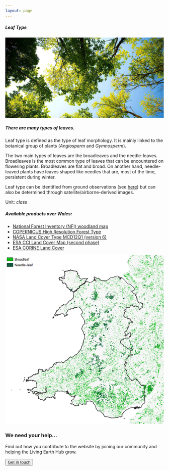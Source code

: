 ```yaml
---
layout: page
---
```


<!-- Content-section-start -->
<div class="container">
    <div class="row">
        <div class="col-12 mt-60">
            <h5 class="common-title">Leaf Type</h5>
        </div>
        <div class="col-xs-12 col-sm-12 col-ms-9 col-lg-9 col-xl-9 col-xxl-9">
            <div class="common-image pb-5">
                <img src="/assets/img/wales/big/leaf-type.jpg" class="img-fluid" alt="Leaf Type">
            </div>
            <div>
                <h5 class="font-weight-bold">There are many types of leaves.</h5>
                <div class="pt-4">
                    <p>Leaf type is defined as the type of leaf morphology. It is mainly linked to the botanical group of plants (<i>Angiosperm</i> and <i>Gymnosperm</i>).</p>
                    <p>The two main types of leaves are the broadleaves and the needle-leaves. Broadleaves is the most common type of leaves that can be encountered on flowering plants. Broadleaves are flat and broad. On another hand, needle-leaved plants have leaves shaped like needles that are, most of the time, persistent during winter.</p>
                    <p>Leaf type can be identified from ground observations (see <a href="https://livingearth.aber.ac.uk/data/ground-measurements/technics/leaf-type-ground-measurement/" target="_blank">here</a>) but can also be determined through satellite/airborne-derived images.</p>
                    <p>Unit: <i>class</i></p>
                </div>
            </div>
            <div class="row">
                <div class="col-xs-12 col-sm-6 col-md-7 col-lg-8">
                    <div class="py-5">
                        <h5 class="font-weight-bold mb-4">Available products over Wales:</h5>
                        <ul class="list-title">
                            <li class="list-item"><a href="http://data-forestry.opendata.arcgis.com/">National Forest Inventory (NFI) woodland map</a></li>
                            <li class="list-item"><a href="https://livingearth.aber.ac.uk/data/remote-sensing-algorithms/life-form-remote-sensing-algorithms/copernicus-high-resolution-forest-type-hrl-fty/" target="_blank">COPERNICUS&nbsp;High Resolution Forest Type</a></li>
                            <li class="list-item"><a href="https://livingearth.aber.ac.uk/data/remote-sensing-algorithms/leaf-type-remote-sensing-algorithms/nasa-land-cover-type-mcd12q1-version-6/" target="_blank">NASA Land Cover Type MCD12Q1 (version 6)</a></li>
                            <li class="list-item"><a href="https://livingearth.aber.ac.uk/data/remote-sensing-algorithms/leaf-type-remote-sensing-algorithms/esa-cci-land-cover-map-second-phase/" target="_blank">ESA CCI Land Cover Map (second phase)</a></li>
                            <li class="list-item"><a href="https://livingearth.aber.ac.uk/data/remote-sensing-algorithms/leaf-type-remote-sensing-algorithms/esa-corine-land-cover/" target="_blank">ESA CORINE Land Cover</a></li>
                        </ul>
                    </div>
                </div>
                <div class="col-xs-12 col-sm-6 col-md-5 col-lg-4">
                    <div class="pt-2 pb-5">
                        <img src="/assets/img/wales/maps/leaf-type.png" class="img-fluid" alt="Map">
                    </div>
                </div>
            </div>
        </div>
    </div>
</div>
<!-- Content-section-end -->

<!-- get-in-section-Start -->
<div class="container mb-100">
    <div class="get-in-section-main">
        <div class="get-in-section-dsc">
            <h3>We need your help&hellip;</h3>
            <p>Find out how you contribute to the website by joining our community and helping the Living Earth Hub grow.</p>
        </div>
        <button type="button"><a href="/contact/">Get in touch</a></button>
    </div>
</div>
<!-- get-in-section-End -->